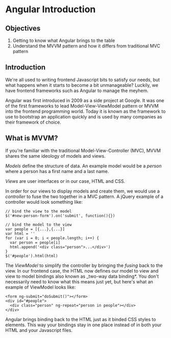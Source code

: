 # Angular Introduction

## Objectives

1. Getting to know what Angular brings to the table
2. Understand the MVVM pattern and how it differs from traditional MVC pattern

## Introduction

We're all used to writing frontend Javascript bits to satisfy our needs, but
what happens when it starts to become a bit unmanageable? Luckily, we have 
frontend frameworks such as Angular to manage the meyhem. 

Angular was first introduced in 2009 as a side project at Google. It was 
one of the first frameworks to lead Model-View-ViewModel pattern or MVVM 
into the frontend programming world. Today it is known as the framework
to use to bootstrap an application quickly and is used by many companies
as their framework of choice.

## What is MVVM?

If you're familiar with the traditional Model-View-Controller (MVC),
MVVM shares the same ideology of models and views. 

*Models* define the structure of data. An example model would be a _person_
where a person has a first name and a last name.

*Views* are user interfaces or in our case, HTML and CSS.

In order for our views to display models and create them, we would
use a *controller* to fuse the two together in a MVC pattern. A jQuery
example of a controller would look something like:

```
// bind the view to the model
$('#new-person-form').on('submit', function(){})

// bind the model to the view
var people = [{...},{...}]
var html = ''
for (var i = 0; i < people.length; i++) {
  var person = people[i]
  html.append('<div class="person">...</div>')
}
$('#people').html(html)
```

The *ViewModel* to simplify the controller by bringing the _fusing_
back to the view. In our frontend case, the HTML now defines our
model to view and view to model bindings also known as _two-way data
binding*. You don't necessarily need to know what this means just yet,
but here's what an example of ViewModel looks like:

```
<form ng-submit="doSubmit()"></form>
<div id="#people">
  <div class="person" ng-repeat="person in people"></div>
</div>
```

Angular brings binding back to the HTML just as it binded CSS styles
to elements. This way your bindings stay in one place instead of in
both your HTML and your Javascript files. 
